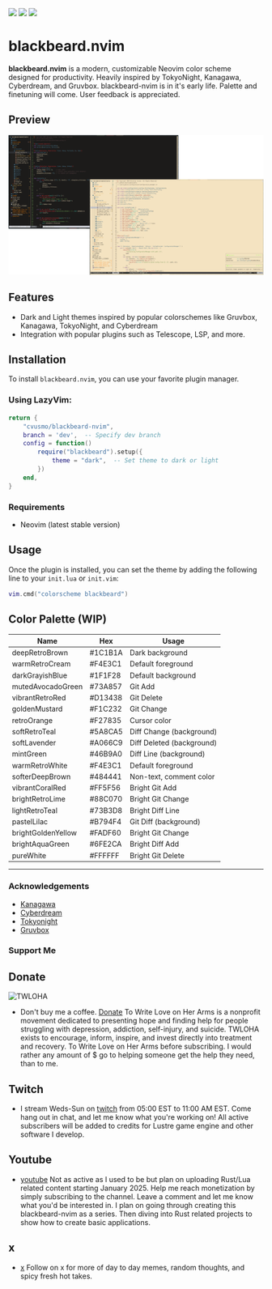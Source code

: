<a href="https://dotfyle.com/blacksheepcosmo/blackbeard-nvim-lua-blackbeard"><img src="https://dotfyle.com/blacksheepcosmo/blackbeard-nvim-lua-blackbeard/badges/plugins?style=for-the-badge" /></a>
<a href="https://dotfyle.com/blacksheepcosmo/blackbeard-nvim-lua-blackbeard"><img src="https://dotfyle.com/blacksheepcosmo/blackbeard-nvim-lua-blackbeard/badges/leaderkey?style=for-the-badge" /></a>
<a href="https://dotfyle.com/blacksheepcosmo/blackbeard-nvim-lua-blackbeard"><img src="https://dotfyle.com/blacksheepcosmo/blackbeard-nvim-lua-blackbeard/badges/plugin-manager?style=for-the-badge" /></a>

# blackbeard.nvim

**blackbeard.nvim** is a modern, customizable Neovim color scheme designed for productivity. Heavily inspired by TokyoNight, Kanagawa, Cyberdream, and Gruvbox. blackbeard-nvim is in it's early life. Palette and finetuning will come. User feedback is appreciated.

## Preview
![blackbeard-nvim-preview](https://github.com/cvusmo/blackbeard-nvim/blob/dev/assets/preview/blackbeard-nvim-preview.png?raw=true)

## Features

- Dark and Light themes inspired by popular colorschemes like Gruvbox, Kanagawa, TokyoNight, and Cyberdream
- Integration with popular plugins such as Telescope, LSP, and more.

## Installation

To install `blackbeard.nvim`, you can use your favorite plugin manager.

### Using LazyVim:
```lua
return {
    "cvusmo/blackbeard-nvim",
    branch = 'dev',  -- Specify dev branch
    config = function()
        require("blackbeard").setup({
            theme = "dark",  -- Set theme to dark or light
        })
    end,
}
```

### Requirements
- Neovim (latest stable version)

## Usage
Once the plugin is installed, you can set the theme by adding the following line to your `init.lua` or `init.vim`:

```lua
vim.cmd("colorscheme blackbeard")
```

## Color Palette (WIP)

| Name             | Hex      | Usage                            |
|------------------|----------|----------------------------------|
| deepRetroBrown   | #1C1B1A  | Dark background                  |
| warmRetroCream   | #F4E3C1  | Default foreground               |
| darkGrayishBlue  | #1F1F28  | Default background               |
| mutedAvocadoGreen| #73A857  | Git Add                          |
| vibrantRetroRed  | #D13438  | Git Delete                       |
| goldenMustard    | #F1C232  | Git Change                       |
| retroOrange      | #F27835  | Cursor color                     |
| softRetroTeal    | #5A8CA5  | Diff Change (background)         |
| softLavender     | #A066C9  | Diff Deleted (background)        |
| mintGreen        | #46B9A0  | Diff Line (background)           |
| warmRetroWhite   | #F4E3C1  | Default foreground               |
| softerDeepBrown  | #484441  | Non-text, comment color          |
| vibrantCoralRed  | #FF5F56  | Bright Git Add                   |
| brightRetroLime  | #88C070  | Bright Git Change                |
| lightRetroTeal   | #73B3D8  | Bright Diff Line                 |
| pastelLilac      | #B794F4  | Git Diff (background)            |
| brightGoldenYellow| #FADF60 | Bright Git Change                |
| brightAquaGreen  | #6FE2CA  | Bright Diff Add                  |
| pureWhite        | #FFFFFF  | Bright Git Delete                |

---

### Acknowledgements

- [Kanagawa](https://github.com/rebelot/kanagawa.nvim)
- [Cyberdream](https://github.com/scottmckendry/cyberdream.nvim)
- [Tokyonight](https://github.com/folke/tokyonight.nvim)
- [Gruvbox](https://github.com/morhetz/gruvbox)

### Support Me

## Donate

![TWLOHA](https://panels.twitch.tv/panel-32185066-image-1aa09e79-4ba3-415d-a9f1-321b4ee42f91)
- Don't buy me a coffee. [Donate](https://www.twitch.tv/charity/cvusmo) To Write Love on Her Arms is a nonprofit movement dedicated to presenting hope and finding help for people struggling with depression, addiction, self-injury, and suicide. TWLOHA exists to encourage, inform, inspire, and invest directly into treatment and recovery. To Write Love on Her Arms before subscribing. I would rather any amount of $ go to helping someone get the help they need, than to me.

## Twitch
- I stream Weds-Sun on [twitch](https://www.twitch.tv/cvusmo) from 05:00 EST to 11:00 AM EST. Come hang out in chat, and let me know what you're working on! All active subscribers will be added to credits for Lustre game engine and other software I develop.

## Youtube
- [youtube](https://www.youtube.com/@cvusmo) Not as active as I used to be but plan on uploading Rust/Lua related content starting January 2025. Help me reach monetization by simply subscribing to the channel. Leave a comment and let me know what you'd be interested in. I plan on going through creating this blackbeard-nvim as a series. Then diving into Rust related projects to show how to create basic applications.

## x
- [x](https://www.x.com/cvusmo) Follow on x for more of day to day memes, random thoughts, and spicy fresh hot takes.
